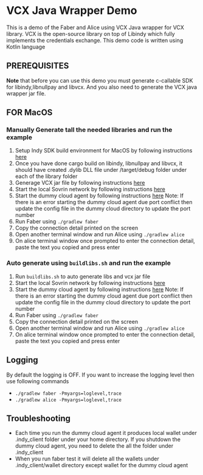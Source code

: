 # VCX Java Wrapper Demo

This is a demo of the Faber and Alice using VCX Java wrapper for VCX library.
VCX is the open-source library on top of Libindy which fully implements the credentials exchange.
This demo code is written using Kotlin language

## PREREQUISITES
**Note** that before you can use this demo you must generate c-callable SDK for libindy,libnullpay and libvcx. And you also need to generate the VCX java wrapper jar file.

## FOR MacOS

### Manually Generate tall the needed libraries and run the example

1. Setup Indy SDK build environment for MacOS by following instructions [here](https://github.com/hyperledger/indy-sdk/blob/master/docs/build-guides/mac-build.md)
2. Once you have done cargo build on libindy, libnullpay and libvcx, it should have created .dylib DLL file under /target/debug folder under each of the library folder
3. Generage VCX jar file by following instructions [here](https://github.com/hyperledger/indy-sdk/tree/master/vcx/wrappers/java#jar)
4. Start the local Sovrin network by following instructions [here](https://github.com/hyperledger/indy-sdk#how-to-start-local-nodes-pool-with-docker)
5. Start the dummy cloud agent by following instructions [here](https://github.com/hyperledger/indy-sdk/blob/master/vcx/dummy-cloud-agent/README.md)
    Note: If there is an error starting the dummy cloud agent due port conflict then update the config file in the dummy cloud directory to update the port number
6. Run Faber using ```./gradlew faber```
7. Copy the connection detail printed on the screen
8. Open another terminal window and run Alice using ```./gradlew alice```
9. On alice terminal window once prompted to enter the connection detail, paste the text you copied and press enter

### Auto generate using ```buildlibs.sh``` and run the example

1. Run ```buildlibs.sh``` to auto generate libs and vcx jar file
2. Start the local Sovrin network by following instructions [here](https://github.com/hyperledger/indy-sdk#how-to-start-local-nodes-pool-with-docker)
3. Start the dummy cloud agent by following instructions [here](https://github.com/hyperledger/indy-sdk/blob/master/vcx/dummy-cloud-agent/README.md)
    Note: If there is an error starting the dummy cloud agent due port conflict then update the config file in the dummy cloud directory to update the port number
4. Run Faber using ```./gradlew faber```
5. Copy the connection detail printed on the screen
6. Open another terminal window and run Alice using ```./gradlew alice```
7. On alice terminal window once prompted to enter the connection detail, paste the text you copied and press enter


## Logging
  By default the logging is OFF. If you want to increase the logging level then use following commands
  - ```./gradlew faber -Pmyargs=loglevel,trace```
  - ```./gradlew alice -Pmyargs=loglevel,trace```


## Troubleshooting
 - Each time you run the dummy cloud agent it produces local wallet under .indy_client folder under your home directory. If you shutdown the dummy cloud agent, you need to delete the all the folder under .indy_client
 - When you run faber test it will delete all the wallets under .indy_client/wallet directory except wallet for the dummy cloud agent
